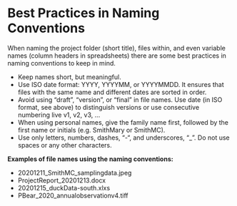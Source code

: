 # Best Practices in Naming Conventions

When naming the project folder (short title), files within, and even variable names (column headers in spreadsheets) there are some best practices in naming conventions to keep in mind.

- Keep names short, but meaningful.
- Use ISO date format: YYYY, YYYYMM, or YYYYMMDD. It ensures that files with the same name and different dates are sorted in order.
- Avoid using “draft”, “version”, or “final” in file names. Use date (in ISO format, see above) to distinguish versions or use consecutive numbering live v1, v2, v3, ...
- When using personal names, give the family name first, followed by the first name or initials (e.g. SmithMary or SmithMC).
- Use only letters, numbers, dashes, “-“, and underscores, “\_”. Do not use spaces or any other characters.

**Examples of file names using the naming conventions:**

- 20201211\_SmithMC\_samplingdata.jpeg &#x20;
- ProjectReport\_20201213.docx
- 20201215\_duckData-south.xlxs
-   PBear\_2020\_annualobservationv4.tiff

